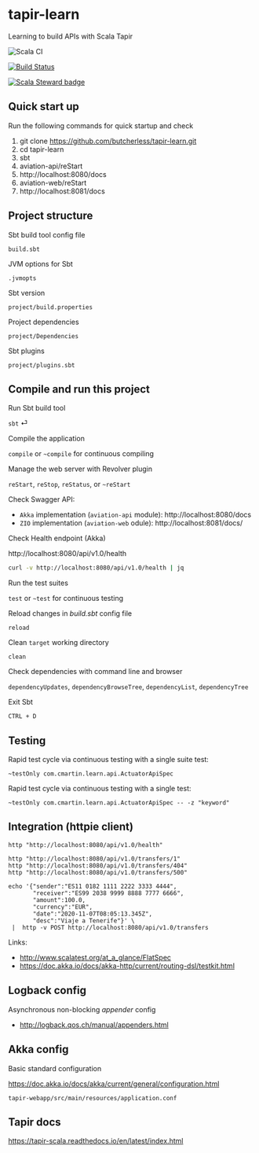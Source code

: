 # tapir-learn 
Learning to build APIs with Scala Tapir

![Scala CI](https://github.com/butcherless/tapir-learn/workflows/Scala%20CI/badge.svg)

[![Build Status](https://semaphoreci.com/api/v1/butcherless/tapir-learn/branches/master/badge.svg)](https://semaphoreci.com/butcherless/tapir-learn)

[![Scala Steward badge](https://img.shields.io/badge/Scala_Steward-helping-blue.svg?style=flat&logo=data:image/png;base64,iVBORw0KGgoAAAANSUhEUgAAAA4AAAAQCAMAAAARSr4IAAAAVFBMVEUAAACHjojlOy5NWlrKzcYRKjGFjIbp293YycuLa3pYY2LSqql4f3pCUFTgSjNodYRmcXUsPD/NTTbjRS+2jomhgnzNc223cGvZS0HaSD0XLjbaSjElhIr+AAAAAXRSTlMAQObYZgAAAHlJREFUCNdNyosOwyAIhWHAQS1Vt7a77/3fcxxdmv0xwmckutAR1nkm4ggbyEcg/wWmlGLDAA3oL50xi6fk5ffZ3E2E3QfZDCcCN2YtbEWZt+Drc6u6rlqv7Uk0LdKqqr5rk2UCRXOk0vmQKGfc94nOJyQjouF9H/wCc9gECEYfONoAAAAASUVORK5CYII=)](https://scala-steward.org)

## Quick start up

Run the following commands for quick startup and check

1. git clone https://github.com/butcherless/tapir-learn.git
2. cd tapir-learn
3. sbt
4. aviation-api/reStart
5. http://localhost:8080/docs
6. aviation-web/reStart
7. http://localhost:8081/docs

## Project structure

Sbt build tool config file

    build.sbt

JVM options for Sbt
    
    .jvmopts

Sbt version
    
    project/build.properties

Project dependencies

    project/Dependencies

Sbt plugins

    project/plugins.sbt


## Compile and run this project

Run Sbt build tool

`sbt` &#9166;

Compile the application 

`compile` or `~compile` for continuous compiling

Manage the web server with Revolver plugin

`reStart`, `reStop`, `reStatus`, or `~reStart`

Check Swagger API:

- `Akka` implementation (`aviation-api` module): http://localhost:8080/docs
- `ZIO` implementation (`aviation-web` odule): http://localhost:8081/docs/

Check Health endpoint (Akka)

http://localhost:8080/api/v1.0/health

```bash
curl -v http://localhost:8080/api/v1.0/health | jq
```

Run the test suites

`test` or `~test` for continuous testing

Reload changes in _build.sbt_ config file

    reload

Clean `target` working directory

    clean

Check dependencies with command line and browser

`dependencyUpdates`, `dependencyBrowseTree`, `dependencyList`, `dependencyTree`

Exit Sbt

    CTRL + D


## Testing

Rapid test cycle via continuous testing with a single suite test:

    ~testOnly com.cmartin.learn.api.ActuatorApiSpec

Rapid test cycle via continuous testing with a single test:

    ~testOnly com.cmartin.learn.api.ActuatorApiSpec -- -z "keyword"

## Integration (httpie client)

    http "http://localhost:8080/api/v1.0/health"
    
    http "http://localhost:8080/api/v1.0/transfers/1"
    http "http://localhost:8080/api/v1.0/transfers/404"
    http "http://localhost:8080/api/v1.0/transfers/500"
    
    echo '{"sender":"ES11 0182 1111 2222 3333 4444",
           "receiver":"ES99 2038 9999 8888 7777 6666",
           "amount":100.0,
           "currency":"EUR",
           "date":"2020-11-07T08:05:13.345Z",
           "desc":"Viaje a Tenerife"}' \
     |  http -v POST http://localhost:8080/api/v1.0/transfers

Links:

- http://www.scalatest.org/at_a_glance/FlatSpec
- https://doc.akka.io/docs/akka-http/current/routing-dsl/testkit.html

## Logback config

Asynchronous non-blocking _appender_ config

- http://logback.qos.ch/manual/appenders.html

## Akka config

Basic standard configuration

https://doc.akka.io/docs/akka/current/general/configuration.html

    tapir-webapp/src/main/resources/application.conf


## Tapir docs

https://tapir-scala.readthedocs.io/en/latest/index.html
